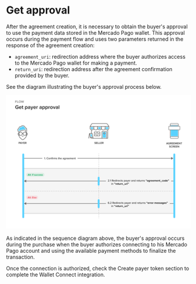 # Get approval 

After the agreement creation, it is necessary to obtain the buyer's approval to use the payment data stored in the Mercado Pago wallet. This approval occurs during the payment flow and uses two parameters returned in the response of the agreement creation:

* `agreement_uri`: redirection address where the buyer authorizes access to the Mercado Pago wallet for making a payment.
* `return_uri`: redirection address after the agreement confirmation provided by the buyer.

See the diagram illustrating the buyer's approval process below.

![Get approval](/images/wallet-connect/get-payer-approval.en.png)

As indicated in the sequence diagram above, the buyer's approval occurs during the purchase when the buyer authorizes connecting to his Mercado Pago account and using the available payment methods to finalize the transaction.

Once the connection is authorized, check the Create payer token section to complete the Wallet Connect integration.

